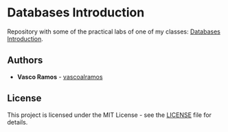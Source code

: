 # Databases Introduction

Repository with some of the practical labs of one of my classes: [Databases Introduction](https://www.ua.pt/en/uc/2238).

## Authors
* **Vasco Ramos** - [vascoalramos](https://github.com/vascoalramos)

## License
This project is licensed under the MIT License - see the [LICENSE](LICENSE) file for details.
